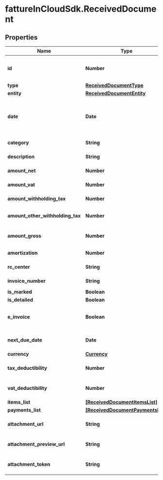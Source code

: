 # fattureInCloudSdk.ReceivedDocument

## Properties

Name | Type | Description | Notes
------------ | ------------- | ------------- | -------------
**id** | **Number** | Unique identifier of the document. | [optional] 
**type** | [**ReceivedDocumentType**](ReceivedDocumentType.md) |  | [optional] 
**entity** | [**ReceivedDocumentEntity**](ReceivedDocumentEntity.md) |  | 
**date** | **Date** | Date of the document [If not specified, today date is used]. | [optional] 
**category** | **String** | Document category. | [optional] 
**description** | **String** | Document description. | [optional] 
**amount_net** | **Number** | Total net amount. | [optional] 
**amount_vat** | **Number** | Total vat amount. | [optional] 
**amount_withholding_tax** | **Number** | Withholding tax amount. | [optional] 
**amount_other_withholding_tax** | **Number** | Other withholding tax amount. | [optional] 
**amount_gross** | **Number** | [Read Only] Total gross amount. | [optional] [readonly] 
**amortization** | **Number** | Amortization value | [optional] 
**rc_center** | **String** | Revenue center. | [optional] 
**invoice_number** | **String** | Invoice number | [optional] 
**is_marked** | **Boolean** |  | [optional] 
**is_detailed** | **Boolean** |  | [optional] 
**e_invoice** | **Boolean** | [Read Only] Indicates if this is an e-invoice. | [optional] 
**next_due_date** | **Date** | [Read Only] Next due date. | [optional] [readonly] 
**currency** | [**Currency**](Currency.md) |  | [optional] 
**tax_deductibility** | **Number** | Tax deducibility percentage. | [optional] 
**vat_deductibility** | **Number** | Vat deducibility percentage. | [optional] 
**items_list** | [**[ReceivedDocumentItemsList]**](ReceivedDocumentItemsList.md) |  | [optional] 
**payments_list** | [**[ReceivedDocumentPaymentsList]**](ReceivedDocumentPaymentsList.md) |  | [optional] 
**attachment_url** | **String** | [Read Only] Attachment url. | [optional] [readonly] 
**attachment_preview_url** | **String** | [Read Only] Attachment preview url. | [optional] [readonly] 
**attachment_token** | **String** | Uploaded attachement token. | [optional] 


